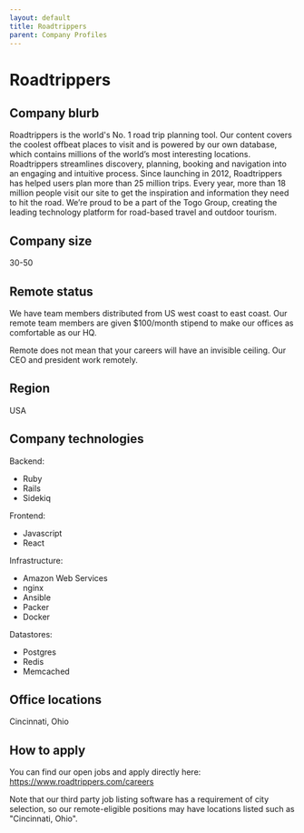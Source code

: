 ```yaml
---
layout: default
title: Roadtrippers
parent: Company Profiles
---
```


# Roadtrippers

## Company blurb

Roadtrippers is the world's No. 1 road trip planning tool. Our content covers the coolest offbeat places to visit and is powered by our own database, which contains millions of the world’s most interesting locations. Roadtrippers streamlines discovery, planning, booking and navigation into an engaging and intuitive process. Since launching in 2012, Roadtrippers has helped users plan more than 25 million trips. Every year, more than 18 million people visit our site to get the inspiration and information they need to hit the road. We’re proud to be a part of the Togo Group, creating the leading technology platform for road-based travel and outdoor tourism.

## Company size

30-50

## Remote status

We have team members distributed from US west coast to east coast. Our remote team members are given $100/month stipend to make our offices as comfortable as our HQ.

Remote does not mean that your careers will have an invisible ceiling. Our CEO and president work remotely. 

## Region

USA

## Company technologies

Backend:

- Ruby
- Rails
- Sidekiq

Frontend:
- Javascript
- React

Infrastructure:
- Amazon Web Services
- nginx
- Ansible
- Packer
- Docker

Datastores:

- Postgres
- Redis
- Memcached

## Office locations

Cincinnati, Ohio

## How to apply

You can find our open jobs and apply directly here: https://www.roadtrippers.com/careers

Note that our third party job listing software has a requirement of city selection, so our remote-eligible positions may have locations listed such as "Cincinnati, Ohio".
